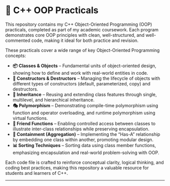 # 📘 C++ OOP Practicals

This repository contains my C++ Object-Oriented Programming (OOP) practicals, completed as part of my academic coursework. Each program demonstrates core OOP principles with clean, well-structured, and well-commented code, making it ideal for both practice and revision.

These practicals cover a wide range of key Object-Oriented Programming concepts:

- **📦 Classes & Objects** – Fundamental units of object-oriented design, showing how to define and work with real-world entities in code.
- **🔧 Constructors & Destructors** – Managing the lifecycle of objects with different types of constructors (default, parameterized, copy) and destructors.
- **🧬 Inheritance** – Reusing and extending class features through single, multilevel, and hierarchical inheritance.
- **🎭 Polymorphism** – Demonstrating compile-time polymorphism using function and operator overloading, and runtime polymorphism using virtual functions.
- **🤝 Friend Functions** – Enabling controlled access between classes to illustrate inter-class relationships while preserving encapsulation.
- **🧱 Containment (Aggregation)** – Implementing the “Has-A” relationship by embedding one class within another, promoting modular design.
- **📊 Sorting Techniques** – Sorting data using class member functions, emphasizing encapsulation and real-world problem-solving with OOP.

Each code file is crafted to reinforce conceptual clarity, logical thinking, and coding best practices, making this repository a valuable resource for students and learners of C++.

---

